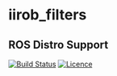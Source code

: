 iirob_filters
=============

## ROS Distro Support

[![Build Status](https://github.com/KITrobotics/iirob_filters/workflows/Test%20iirob_filters/badge.svg?branch=melodic)](https://github.com/KITrobotics/iirob_filters/actions?query=branch%3Amelodic)
[![Licence](https://img.shields.io/badge/License-Apache%202.0-blue.svg)](https://opensource.org/licenses/Apache-2.0)
